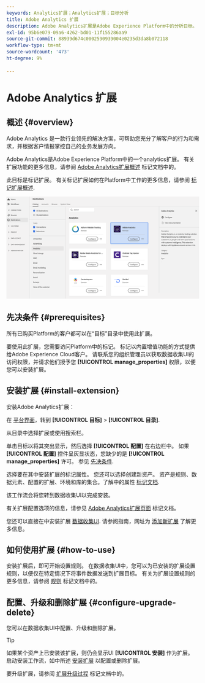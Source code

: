 ```yaml
---
keywords: Analytics扩展；Analytics扩展；目标分析
title: Adobe Analytics 扩展
description: Adobe Analytics扩展是Adobe Experience Platform中的分析目标。 有关扩展功能的更多信息，请参阅Adobe交换上的扩展页面。
exl-id: 95b6e079-09a6-4262-bd01-11f155286aa9
source-git-commit: 88939d674c0002590939004e0235d3da8b072118
workflow-type: tm+mt
source-wordcount: '473'
ht-degree: 9%

---
```


# Adobe Analytics 扩展

## 概述 {#overview}

Adobe Analytics 是一款行业领先的解决方案，可帮助您充分了解客户的行为和需求，并根据客户情报掌控自己的业务发展方向。

Adobe Analytics是Adobe Experience Platform中的一个analytics扩展。 有关扩展功能的更多信息，请参阅 [Adobe Analytics扩展概述](/help/tags/extensions/client/analytics/overview.md) 标记文档中的。

此目标是标记扩展。 有关标记扩展如何在Platform中工作的更多信息，请参阅 [标记扩展概述](../launch-extensions/overview.md).

![Adobe Analytics 扩展](../../assets/catalog/analytics/adobe-analytics/catalog.png)

## 先决条件 {#prerequisites}

所有已购买Platform的客户都可以在“目标”目录中使用此扩展。

要使用此扩展，您需要访问Platform中的标记。 标记以内置增值功能的方式提供给Adobe Experience Cloud客户。 请联系您的组织管理员以获取数据收集UI的访问权限，并请求他们授予您 **[!UICONTROL manage_properties]** 权限，以便您可以安装扩展。

## 安装扩展 {#install-extension}

安装Adobe Analytics扩展：

在 [平台界面](https://platform.adobe.com/)，转到 **[!UICONTROL 目标]** > **[!UICONTROL 目录]**.

从目录中选择扩展或使用搜索栏。

单击目标以将其突出显示，然后选择 **[!UICONTROL 配置]** 在右边栏中。 如果 **[!UICONTROL 配置]** 控件呈灰显状态，您缺少的是 **[!UICONTROL manage_properties]** 许可。 参见 [先决条件](#prerequisites).

选择要在其中安装扩展的标记属性。 您还可以选择创建新资产。 资产是规则、数据元素、配置的扩展、环境和库的集合。了解中的属性 [标记文档](../../../tags/ui/administration/companies-and-properties.md).

该工作流会将您转到数据收集UI以完成安装。

有关扩展配置选项的信息，请参见 [Adobe Analytics扩展页面](https://experienceleague.adobe.com/docs/platform-learn/implement-in-websites/implement-solutions/analytics.html) 标记文档。

您还可以直接在中安装扩展 [数据收集UI](https://experience.adobe.com/#/data-collection/). 请参阅指南，网址为 [添加新扩展](../../../tags/ui/managing-resources/extensions/overview.md#add-a-new-extension) 了解更多信息。

## 如何使用扩展 {#how-to-use}

安装扩展后，即可开始设置规则。 在数据收集UI中，您可以为已安装的扩展设置规则，以便仅在特定情况下将事件数据发送到扩展目标。 有关为扩展设置规则的更多信息，请参阅 [规则](../../../tags/ui/managing-resources/rules.md) 标记文档中的。

## 配置、升级和删除扩展 {#configure-upgrade-delete}

您可以在数据收集UI中配置、升级和删除扩展。

>[!TIP]
>
>如果某个资产上已安装该扩展，则仍会显示UI **[!UICONTROL 安装]** 作为扩展。 启动安装工作流，如中所述 [安装扩展](#install-extension) 以配置或删除扩展。

要升级扩展，请参阅 [扩展升级过程](../../../tags/ui/managing-resources/extensions/extension-upgrade.md) 标记文档中的。
